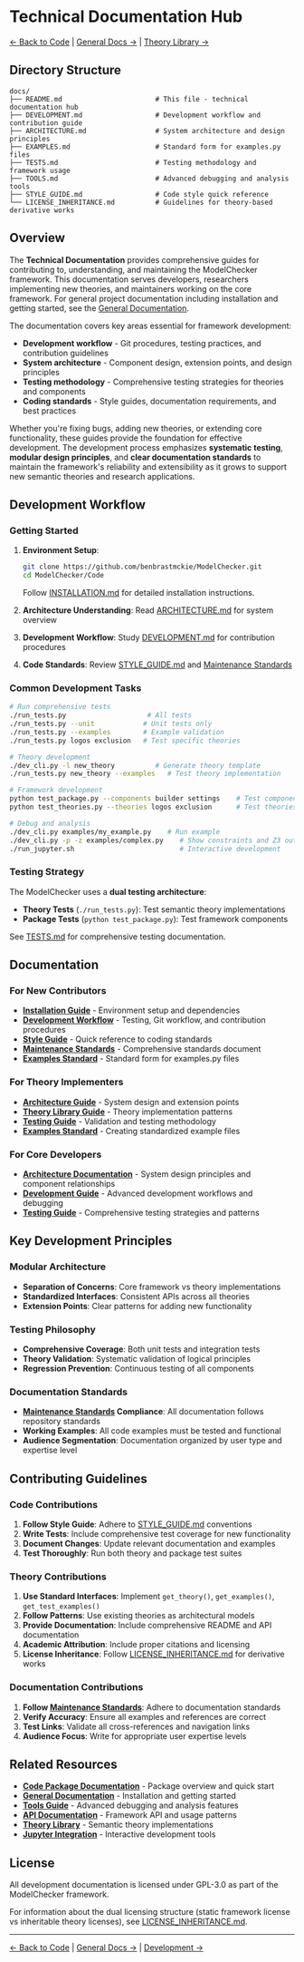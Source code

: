 # Technical Documentation Hub

[← Back to Code](../README.md) | [General Docs →](../../Docs/README.md) | [Theory Library →](../src/model_checker/theory_lib/README.md)

## Directory Structure

```
docs/
├── README.md                       # This file - technical documentation hub
├── DEVELOPMENT.md                  # Development workflow and contribution guide
├── ARCHITECTURE.md                 # System architecture and design principles
├── EXAMPLES.md                     # Standard form for examples.py files
├── TESTS.md                        # Testing methodology and framework usage
├── TOOLS.md                        # Advanced debugging and analysis tools
├── STYLE_GUIDE.md                  # Code style quick reference
└── LICENSE_INHERITANCE.md          # Guidelines for theory-based derivative works
```

## Overview

The **Technical Documentation** provides comprehensive guides for contributing to, understanding, and maintaining the ModelChecker framework. This documentation serves developers, researchers implementing new theories, and maintainers working on the core framework. For general project documentation including installation and getting started, see the [General Documentation](../../Docs/README.md).

The documentation covers key areas essential for framework development:

- **Development workflow** - Git procedures, testing practices, and contribution guidelines
- **System architecture** - Component design, extension points, and design principles  
- **Testing methodology** - Comprehensive testing strategies for theories and components
- **Coding standards** - Style guides, documentation requirements, and best practices

Whether you're fixing bugs, adding new theories, or extending core functionality, these guides provide the foundation for effective development. The development process emphasizes **systematic testing**, **modular design principles**, and **clear documentation standards** to maintain the framework's reliability and extensibility as it grows to support new semantic theories and research applications.

## Development Workflow

### Getting Started

1. **Environment Setup**: 
   ```bash
   git clone https://github.com/benbrastmckie/ModelChecker.git
   cd ModelChecker/Code
   ```
   Follow [INSTALLATION.md](../../Docs/INSTALLATION.md) for detailed installation instructions.

2. **Architecture Understanding**: Read [ARCHITECTURE.md](../../Docs/methodology/ARCHITECTURE.md) for system overview
3. **Development Workflow**: Study [DEVELOPMENT.md](DEVELOPMENT.md) for contribution procedures
4. **Code Standards**: Review [STYLE_GUIDE.md](STYLE_GUIDE.md) and [Maintenance Standards](../../Docs/maintenance/README.md)

### Common Development Tasks

```bash
# Run comprehensive tests
./run_tests.py                    # All tests
./run_tests.py --unit            # Unit tests only
./run_tests.py --examples        # Example validation
./run_tests.py logos exclusion   # Test specific theories

# Theory development
./dev_cli.py -l new_theory          # Generate theory template
./run_tests.py new_theory --examples   # Test theory implementation

# Framework development
python test_package.py --components builder settings    # Test components
python test_theories.py --theories logos exclusion      # Test theories

# Debug and analysis
./dev_cli.py examples/my_example.py    # Run example
./dev_cli.py -p -z examples/complex.py    # Show constraints and Z3 output
./run_jupyter.sh                          # Interactive development
```

### Testing Strategy

The ModelChecker uses a **dual testing architecture**:

- **Theory Tests** (`./run_tests.py`): Test semantic theory implementations
- **Package Tests** (`python test_package.py`): Test framework components

See [TESTS.md](TESTS.md) for comprehensive testing documentation.

## Documentation

### For New Contributors

- **[Installation Guide](../../Docs/INSTALLATION.md)** - Environment setup and dependencies
- **[Development Workflow](DEVELOPMENT.md)** - Testing, Git workflow, and contribution procedures
- **[Style Guide](STYLE_GUIDE.md)** - Quick reference to coding standards
- **[Maintenance Standards](../../Docs/maintenance/README.md)** - Comprehensive standards document
- **[Examples Standard](EXAMPLES.md)** - Standard form for examples.py files

### For Theory Implementers

- **[Architecture Guide](../../Docs/methodology/ARCHITECTURE.md)** - System design and extension points
- **[Theory Library Guide](../src/model_checker/theory_lib/README.md)** - Theory implementation patterns
- **[Testing Guide](TESTS.md)** - Validation and testing methodology
- **[Examples Standard](EXAMPLES.md)** - Creating standardized example files

### For Core Developers

- **[Architecture Documentation](../../Docs/methodology/ARCHITECTURE.md)** - System design principles and component relationships
- **[Development Guide](DEVELOPMENT.md)** - Advanced development workflows and debugging
- **[Testing Guide](TESTS.md)** - Comprehensive testing strategies and patterns

## Key Development Principles

### Modular Architecture

- **Separation of Concerns**: Core framework vs theory implementations
- **Standardized Interfaces**: Consistent APIs across all theories
- **Extension Points**: Clear patterns for adding new functionality

### Testing Philosophy

- **Comprehensive Coverage**: Both unit tests and integration tests
- **Theory Validation**: Systematic validation of logical principles
- **Regression Prevention**: Continuous testing of all components

### Documentation Standards

- **[Maintenance Standards](../../Docs/maintenance/README.md) Compliance**: All documentation follows repository standards
- **Working Examples**: All code examples must be tested and functional
- **Audience Segmentation**: Documentation organized by user type and expertise level

## Contributing Guidelines

### Code Contributions

1. **Follow Style Guide**: Adhere to [STYLE_GUIDE.md](STYLE_GUIDE.md) conventions
2. **Write Tests**: Include comprehensive test coverage for new functionality
3. **Document Changes**: Update relevant documentation and examples
4. **Test Thoroughly**: Run both theory and package test suites

### Theory Contributions

1. **Use Standard Interfaces**: Implement `get_theory()`, `get_examples()`, `get_test_examples()`
2. **Follow Patterns**: Use existing theories as architectural models
3. **Provide Documentation**: Include comprehensive README and API documentation
4. **Academic Attribution**: Include proper citations and licensing
5. **License Inheritance**: Follow [LICENSE_INHERITANCE.md](LICENSE_INHERITANCE.md) for derivative works

### Documentation Contributions

1. **Follow [Maintenance Standards](../../Docs/maintenance/README.md)**: Adhere to documentation standards
2. **Verify Accuracy**: Ensure all examples and references are correct
3. **Test Links**: Validate all cross-references and navigation links
4. **Audience Focus**: Write for appropriate user expertise levels

## Related Resources

- **[Code Package Documentation](../README.md)** - Package overview and quick start
- **[General Documentation](../../Docs/README.md)** - Installation and getting started
- **[Tools Guide](TOOLS.md)** - Advanced debugging and analysis features
- **[API Documentation](../src/model_checker/README.md)** - Framework API and usage patterns
- **[Theory Library](../src/model_checker/theory_lib/README.md)** - Semantic theory implementations
- **[Jupyter Integration](../src/model_checker/jupyter/README.md)** - Interactive development tools

## License

All development documentation is licensed under GPL-3.0 as part of the ModelChecker framework.

For information about the dual licensing structure (static framework license vs inheritable theory licenses), see [LICENSE_INHERITANCE.md](LICENSE_INHERITANCE.md).

---

[← Back to Code](../README.md) | [General Docs →](../../Docs/README.md) | [Development →](DEVELOPMENT.md)
